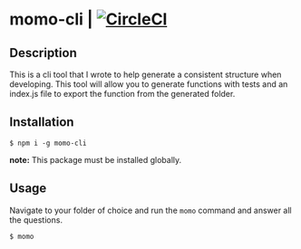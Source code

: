 # momo-cli | [![CircleCI](https://circleci.com/gh/Fried-Chicken/momo-cli.svg?style=svg&circle-token=f4e5abd60120ee95e7f44614e2bd645286604a0c)](https://circleci.com/gh/Fried-Chicken/momo-cli)

## Description
This is a cli tool that I wrote to help generate a consistent structure when developing. This tool will allow you to generate functions with tests and an index.js file to export the function from the generated folder.

## Installation
```
$ npm i -g momo-cli
```
**note:** This package must be installed globally.

## Usage
Navigate to your folder of choice and run the `momo` command and answer all the questions.
```
$ momo
```
